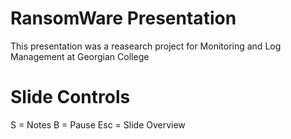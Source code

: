 # RansomWare Presentation

This presentation was a reasearch project for Monitoring and Log Management at Georgian College

# Slide Controls

S = Notes
B = Pause
Esc = Slide Overview